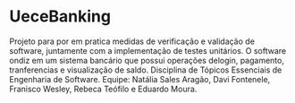# UeceBanking
Projeto para por em pratica medidas de verificação e validação de software, juntamente com a implementação de testes unitários. O software ondiz em um sistema bancário que possui operações delogin, pagamento, tranferencias e visualização de saldo.
Disciplina de Tópicos Essenciais de Engenharia de Software.
Equipe: Natália Sales Aragão, Davi Fontenele, Franisco Wesley, Rebeca Teófilo e Eduardo Moura.
